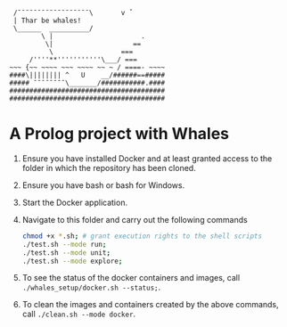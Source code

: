 ```
 /¯¯¯¯¯¯¯¯¯¯¯¯¯¯¯¯¯¯\       v ˇ
 | Thar be whales!
 \______  __________/
        \ |                      .
         \|                    ==
          \                 ===
     /''''**'''''''''''\___/ ===
~~~ {~~ ~~~~ ~~~ ~~~~ ~~ ~ / ====- ~~~~
####\|||||||| ^   U    __/######==#####
##### ¯¯¯¯¯¯¯¯\_______/###########.####
#######################################
#######################################
```

# A Prolog project with Whales #

1. Ensure you have installed Docker and at least granted access to the folder in which the repository has been cloned.
2. Ensure you have bash or bash for Windows.
3. Start the Docker application.
4. Navigate to this folder and carry out the following commands

    ```bash
    chmod +x *.sh; # grant execution rights to the shell scripts
    ./test.sh --mode run;
    ./test.sh --mode unit;
    ./test.sh --mode explore;
    ```

5. To see the status of the docker containers and images,
    call `./whales_setup/docker.sh --status;`.
6. To clean the images and containers created by the above commands,
    call `./clean.sh --mode docker`.
